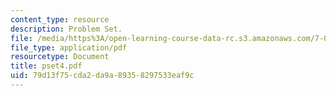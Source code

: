 ```yaml
---
content_type: resource
description: Problem Set.
file: /media/https%3A/open-learning-course-data-rc.s3.amazonaws.com/7-03-genetics-fall-2004/79d13f75cda2da9a89358297533eaf9c_pset4.pdf
file_type: application/pdf
resourcetype: Document
title: pset4.pdf
uid: 79d13f75-cda2-da9a-8935-8297533eaf9c
---
```


